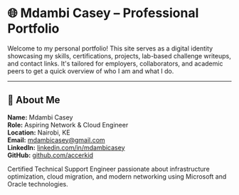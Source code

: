 # 🌐 Mdambi Casey – Professional Portfolio

Welcome to my personal portfolio! This site serves as a digital identity showcasing my skills, certifications, projects, lab-based challenge writeups, and contact links. It's tailored for employers, collaborators, and academic peers to get a quick overview of who I am and what I do.

---

## 🚀 About Me

**Name:** Mdambi Casey  
**Role:** Aspiring Network & Cloud Engineer  
**Location:** Nairobi, KE  
**Email:** [mdambicasey@gmail.com](mailto:mdambicasey@gmail.com)  
**LinkedIn:** [linkedin.com/in/mdambicasey](https://linkedin.com/in/mdambicasey)  
**GitHub:** [github.com/accerkid](https://github.com/accerkid)

Certified Technical Support Engineer passionate about infrastructure optimization, cloud migration, and modern networking using Microsoft and Oracle technologies.
